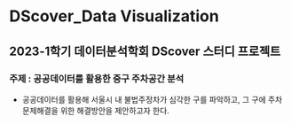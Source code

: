 # DScover_Data Visualization
## 2023-1학기 데이터분석학회 DScover 스터디 프로젝트
### 주제 : 공공데이터를 활용한 중구 주차공간 분석
- 공공데이터를 활용해 서울시 내 불법주정차가 심각한 구를 파악하고, 그 구에 주차문제해결을 위한 해결방안을 제안하고자 한다.
